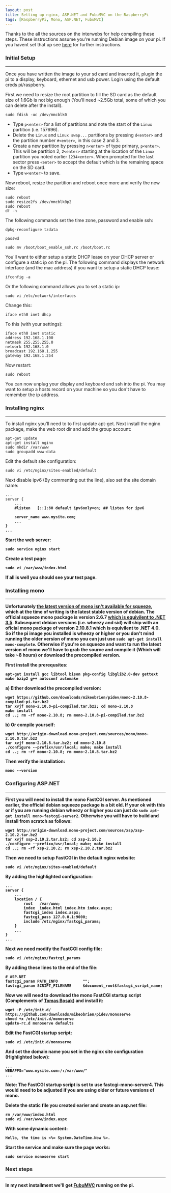 ```yaml
---
layout: post
title: Setting up nginx, ASP.NET and FubuMVC on the RaspberryPi
tags: [RaspberryPi, Mono, ASP.NET, FubuMVC]
---
```


Thanks to the all the sources on the interwebs for help compiling these steps. These instructions assume you're running Debian image on your pi. If you havent set that up see [here](http://www.raspberrypi.org/downloads) for further instructions. 

### Initial Setup ###
--------

Once you have written the image to your sd card and inserted it, plugin the pi to a display, keyboard, ethernet and usb power. Login using the default creds pi/raspberry. 

First we need to resize the root partition to fill the SD card as the default size of 1.6Gb is not big enough (You'll need ~2.5Gb total, some of which you can delete after the install). 

    sudo fdisk -uc /dev/mmcblk0
    
* Type `p<enter>` for a list of partitions and note the start of the `Linux` partition (i.e. 157696). 
* Delete the `Linux` and `Linux swap...` partitions by pressing `d<enter>` and the partition number `#<enter>`, in this case 2 and 3.
* Create a new partition by pressing `n<enter>` of type primary, `p<enter>`. This will be partition 2, `2<enter>` starting at the location of the `Linux` partition you noted earlier `1234<enter>`. When prompted for the last sector press `<enter>` to accept the default which is the remaining space on the SD card.
* Type `w<enter>` to save.

Now reboot, resize the partition and reboot once more and verify the new size:

    sudo reboot
    sudo resize2fs /dev/mmcblk0p2
    sudo reboot
    df -h

The following commands set the time zone, password and enable ssh:

    dpkg-reconfigure tzdata

    passwd
    
    sudo mv /boot/boot_enable_ssh.rc /boot/boot.rc

You'll want to either setup a static DHCP lease on your DHCP server or configure a static ip on the pi. The following command displays the network interface (and the mac address) if you want to setup a static DHCP lease:

    ifconfig -a
    
Or the following command allows you to set a static ip:

    sudo vi /etc/network/interfaces
    
Change this:

    iface eth0 inet dhcp
    
To this (with your settings):

    iface eth0 inet static
    address 192.168.1.100
    netmask 255.255.255.0
    network 192.168.1.0
    broadcast 192.168.1.255
    gateway 192.168.1.254

Now restart:

    sudo reboot

You can now unplug your display and keyboard and ssh into the pi. You may want to setup a hosts record on your machine so you don't have to remember the ip address.

### Installing nginx ###
-------

To install nginx you'll need to to first update apt-get. Next install the nginx package, make the web root dir and add the group account:

    apt-get update
    apt-get install nginx
    sudo mkdir /var/www
    sudo groupadd www-data

Edit the default site configuration:

    sudo vi /etc/nginx/sites-enabled/default

Next disable ipv6 (By commenting out the line), also set the site domain name:

<pre><code>...
server {
    ...
    <b>#<b/>listen   [::]:80 default ipv6only=on; ## listen for ipv6
    
    server_name <b>www.mysite.com</b>;
    ...
}
...
</code></pre>

    
Start the web server:
    
    sudo service nginx start
    
Create a test page:

    sudo vi /var/www/index.html
    
If all is well you should see your test page.

### Installing mono ###
-------

Unfortunately [the latest version of mono isn't available for squeeze](http://mono-project.com/DistroPackages/Debian), which at the time of writing is the latest stable version of debian. The official squeeze mono package is version 2.6.7 [which is equivilent to .NET 3.5](http://en.wikipedia.org/wiki/Mono_(software)#History). Subsequent debian versions (i.e. wheezy and sid) will ship with an oficial mono package of version 2.10.8.1 which is equivilent to .NET 4.0. So if the pi image you installed is wheezy or higher or you don't mind running the older version of mono you can just use `sudo apt-get install mono-complete`. Otherwise if you're on squeeze and want to run the latest version of mono we'll have to grab the source and compile it (Which will take ~8 hours) or download the precompiled version.

First install the prerequsites:

    apt-get install gcc libtool bison pkg-config libglib2.0-dev gettext make bzip2 g++ autoconf automake

a) Either download the precompiled version:

    wget https://github.com/downloads/mikeobrien/pidev/mono-2.10.8-compiled-pi.tar.bz2
    tar xvjf mono-2.10.8-pi-compiled.tar.bz2; cd mono-2.10.8
    make install
    cd ..; rm -rf mono-2.10.8; rm mono-2.10.8-pi-compiled.tar.bz2

b) Or compile yourself:

    wget http://origin-download.mono-project.com/sources/mono/mono-2.10.8.tar.bz2
    tar xvjf mono-2.10.8.tar.bz2; cd mono-2.10.8
    ./configure --prefix=/usr/local; make; make install
    cd ..; rm -rf mono-2.10.8; rm mono-2.10.8.tar.bz2

Then verify the installation:

    mono --version

### Configuring ASP.NET ###
-------

First you will need to install the mono FastCGI server. As mentioned earlier, the official debian squeeze package is a bit old. If your ok with this or if you are running debian wheezy or higher you can just do `sudo apt-get install mono-fastcgi-server2`. Otherwise you will have to build and install from scratch as follows:

    wget http://origin-download.mono-project.com/sources/xsp/xsp-2.10.2.tar.bz2
    tar xvjf xsp-2.10.2.tar.bz2; cd xsp-2.10.2
    ./configure --prefix=/usr/local; make; make install
    cd ..; rm -rf xsp-2.10.2; rm xsp-2.10.2.tar.bz2
    
Then we need to setup FastCGI in the default nginx website:

    sudo vi /etc/nginx/sites-enabled/default

By adding the highlighted configuration:

<pre><code>...
server {
    ...
    location / {
        root   /var/www;
        index  index.html index.htm <b>index.aspx</b>;
        <b>fastcgi_index index.aspx;
        fastcgi_pass 127.0.0.1:9000;
        include /etc/nginx/fastcgi_params;</b>
    }
    ...
}
...
</code></pre>

Next we need modify the FastCGI config file:

    sudo vi /etc/nginx/fastcgi_params

By adding these lines to the end of the file:

    # ASP.NET
    fastcgi_param PATH_INFO           "";
    fastcgi_param SCRIPT_FILENAME     $document_root$fastcgi_script_name;

Now we will need to download the mono FastCGI startup script (Complements of [Tomas Bosak](http://yojimbo87.github.com)) and install it:

    wget -P /etc/init.d/ https://github.com/downloads/mikeobrien/pidev/monoserve
    chmod +x /etc/init.d/monoserve
    update-rc.d monoserve defaults
    
Edit the FastCGI startup script:

    sudo vi /etc/init.d/monoserve

And set the domain name you set in the nginx site configuration (Highlighted below):

<pre><code>...
WEBAPPS="<b>www.mysite.com</b>:/:/var/www/"
...
</code></pre>

Note: The FastCGI startup script is set to use fastcgi-mono-server4. This would need to be adjusted if you are using older or future versions of mono.

Delete the static file you created earier and create an asp.net file:

    rm /var/www/index.html
    sudo vi /var/www/index.aspx
    
With some dynamic content:

    Hello, the time is <%= System.DateTime.Now %>.
    
Start the service and make sure the page works:

    sudo service monoserve start
    
### Next steps ###
-------

In my next installment we'll get [FubuMVC](http://mvc.fubu-project.org/) running on the pi.

